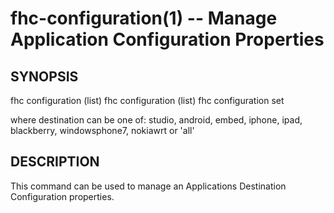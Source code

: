 fhc-configuration(1) -- Manage Application Configuration Properties
===================================================================

## SYNOPSIS

fhc configuration (list) <app id>
fhc configuration (list) <app id> <destination>
fhc configuration set <app id> <destination> <key> <value>

where destination can be one of: studio, android, embed, iphone, ipad, blackberry, windowsphone7, nokiawrt or 'all'
    
## DESCRIPTION

This command can be used to manage an Applications Destination Configuration properties.

